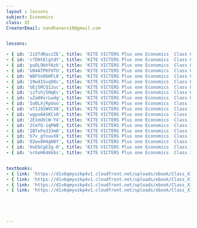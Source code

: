 ```yaml
--- 
layout : lessons 
subject: Economics 
class: XI
CreaterEmail: nandhanacv10@gmail.com


lessons: 

- { id: '2iOTdRaczZE', title: 'KITE VICTERS Plus one Economics  Class 01 (First Bell-ഫസ്റ്റ് ബെല്‍)' }
- { id: 'cfDHt6lgtdY', title: 'KITE VICTERS Plus one Economics  Class 02 (First Bell-ഫസ്റ്റ് ബെല്‍)' }
- { id: 'puDL9bhYAzk', title: 'KITE VICTERS Plus one Economics  Class 03 (First Bell-ഫസ്റ്റ് ബെല്‍)' }
- { id: 'U04ATPKFOTU', title: 'KITE VICTERS Plus one Economics  Class 04 (First Bell-ഫസ്റ്റ് ബെല്‍)' }
- { id: 'W8FVo06HFL8', title: 'KITE VICTERS Plus one Economics  Class 05 (First Bell-ഫസ്റ്റ് ബെല്‍)' }
- { id: '29wd1Svq9Oc', title: 'KITE VICTERS Plus one Economics  Class 06 (First Bell-ഫസ്റ്റ് ബെല്‍)' }
- { id: 'UEj5RCQ12uc', title: 'KITE VICTERS Plus one Economics  Class 07 (First Bell-ഫസ്റ്റ് ബെല്‍)' }
- { id: 'izfshj5HqKc', title: 'KITE VICTERS Plus one Economics  Class 08 (First Bell-ഫസ്റ്റ് ബെല്‍)' }
- { id: 'uZa80vrLwdg', title: 'KITE VICTERS Plus one Economics  Class 09 (First Bell-ഫസ്റ്റ് ബെല്‍)' }
- { id: 'IoBLXjRpUoo', title: 'KITE VICTERS Plus one Economics  Class 10 (First Bell-ഫസ്റ്റ് ബെല്‍)' }
- { id: 'oT1J92WVCX8', title: 'KITE VICTERS Plus one Economics  Class 11 (First Bell-ഫസ്റ്റ് ബെല്‍)' }
- { id: 'wgpo6ASKCs0', title: 'KITE VICTERS Plus one Economics  Class 12 (First Bell-ഫസ്റ്റ് ബെല്‍)' }
- { id: '2E1mUblW-Y4', title: 'KITE VICTERS Plus one Economics  Class 13 (First Bell-ഫസ്റ്റ് ബെല്‍)' }
- { id: '2CmfQ-1qPW8', title: 'KITE VICTERS Plus one Economics  Class 14 (First Bell-ഫസ്റ്റ് ബെല്‍)' }
- { id: 'IB7xPa333m0', title: 'KITE VICTERS Plus one Economics  Class 15 (First Bell-ഫസ്റ്റ് ബെല്‍)' }
- { id: 'b7v_gYouvX8', title: 'KITE VICTERS Plus one Economics  Class 16 (First Bell-ഫസ്റ്റ് ബെല്‍)' }
- { id: '0Zwx8H4gN8Y', title: 'KITE VICTERS Plus one Economics  Class 17 (First Bell-ഫസ്റ്റ് ബെല്‍)' }
- { id: 'HvEbCgE2g-0', title: 'KITE VICTERS Plus one Economics  Class 18 (First Bell-ഫസ്റ്റ് ബെല്‍)' }
- { id: 'srGoH646kbs', title: 'KITE VICTERS Plus one Economics  Class 19 (First Bell-ഫസ്റ്റ് ബെല്‍)' }


textbooks:
- { link: 'https://d1v6qmyxzkp4v1.cloudfront.net/uploads/ebook/Class_XI/Economics/Staticsforeconomics.pdf', title: ' Statics for economics ' , medium: 'English' }
- { link: 'https://d1v6qmyxzkp4v1.cloudfront.net/uploads/ebook/Class_XI/Economics/Indianeconomicsdevelopment.pdf', title: ' Indian economics development Part -1' , medium: 'English' }
- { link: 'https://d1v6qmyxzkp4v1.cloudfront.net/uploads/ebook/Class_XI/Economics/XI_Economics_Statics_for_Economics.pdf', title: ' Statics for economics ' , medium: 'malayalam' }
- { link: 'https://d1v6qmyxzkp4v1.cloudfront.net/uploads/ebook/Class_XI/Economics/XI_Economics_Indian_Economics_Development.pdf', title: ' Indian economics development Part -1' , medium: 'malayalam' }





---
```

